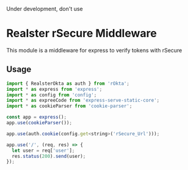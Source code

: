 Under development, don't use

# Realster rSecure Middleware
This module is a middleware for express to verify tokens with rSecure

## Usage
```javascript
import { RealsterOkta as auth } from 'rOkta';
import * as express from 'express';
import * as config from 'config';
import * as expreeCode from 'express-serve-static-core';
import * as cookieParser from 'cookie-parser';

const app = express();
app.use(cookieParser());

app.use(auth.cookie(config.get<string>('rSecure_Url')));

app.use('/', (req, res) => {
  let user = req['user'];
  res.status(200).send(user);
});
```
